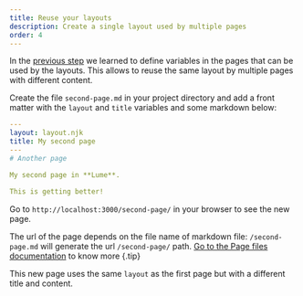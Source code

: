 ```yaml
---
title: Reuse your layouts
description: Create a single layout used by multiple pages
order: 4
---
```


In the [previous step](./page-data.md) we learned to define variables in the
pages that can be used by the layouts. This allows to reuse the same layout by
multiple pages with different content.

Create the file `second-page.md` in your project directory and add a front
matter with the `layout` and `title` variables and some markdown below:

<lume-code>

```yml {title=second-page.md}
---
layout: layout.njk
title: My second page
---
# Another page

My second page in **Lume**.

This is getting better!
```

</lume-code>

Go to `http://localhost:3000/second-page/` in your browser to see the new page.

The url of the page depends on the file name of markdown file: `/second-page.md`
will generate the url `/second-page/` path.
[Go to the Page files documentation](/docs/creating-pages/page-files.md) to know
more {.tip}

This new page uses the same `layout` as the first page but with a different
title and content.

